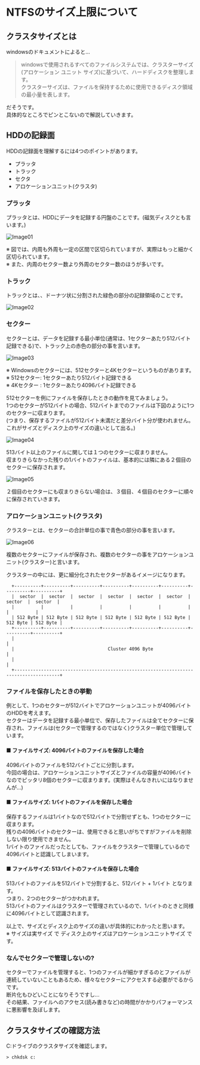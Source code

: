 # NTFSのサイズ上限について
## クラスタサイズとは
windowsのドキュメントによると...
> windowsで使用されるすべてのファイルシステムでは、クラスターサイズ(アロケーション ユニット サイズ)に基づいて、ハードディスクを整理します。  
> クラスターサイズは、ファイルを保持するために使用できるディスク領域の最小量を表します。

だそうです。  
具体的なところでピンとこないので解説していきます。
## HDDの記録面
HDDの記録面を理解するには4つのポイントがあります。
- プラッタ
- トラック
- セクタ
- アロケーションユニット(クラスタ)

### プラッタ
プラッタとは、HDDにデータを記録する円盤のことです。(磁気ディスクとも言います。)
  
![Image01](./images/ntfs-01.jpg)
  
※ 図では、内周も外周も一定の区間で区切られていますが、実際はもっと細かく区切られています。  
※ また、内周のセクター数より外周のセクター数のほうが多いです。
### トラック
トラックとは、、ドーナツ状に分割された緑色の部分の記録領域のことです。
  
![Image02](./images/ntfs-02.jpg)
  
### セクター
セクターとは、データを記録する最小単位(通常は、1セクターあたり512バイト記録できる)で、トラック上の赤色の部分の事を言います。
  
![Image03](./images/ntfs-03.jpg)
  
※ Windowsのセクターには、512セクターと4Kセクターというものがあります。  
※ 512セクター: 1セクターあたり512バイト記録できる  
※ 4Kセクター : 1セクターあたり4096バイト記録できる  
  
512セクターを例にファイルを保存したときの動作を見てみましょう。  
1つのセクターが512バイトの場合、512バイトまでのファイルは下図のように1つのセクターに収まります。  
(つまり、保存するファイルが512バイト未満だと差分バイト分が使われません。これがサイズとディスク上のサイズの違いとして出る。)
  
![Image04](./images/ntfs-04.jpg)
  
513バイト以上のファイルに関しては１つのセクターに収まりません。  
収まりきらなかった残りの1バイトのファイルは、基本的には隣にある２個目のセクターに保存されます。
  
![Image05](./images/ntfs-05.jpg)
  
２個目のセクターにも収まりきらない場合は、３個目、４個目のセクターに順々に保存されていきます。
### アロケーションユニット(クラスタ)
クラスターとは、セクターの合計単位の事で青色の部分の事を言います。  
  
![Image06](./images/ntfs-06.jpg)
  
複数のセクターにファイルが保存され、複数のセクターの事をアロケーションユニット(クラスター)と言います。  
  
クラスターの中には、更に細分化されたセクターがあるイメージになります。
```
  +----------+----------+----------+----------+----------+----------+----------+----------+
  |  sector  |  sector  |  sector  |  sector  |  sector  |  sector  |  sector  |  sector  |
  |          |          |          |          |          |          |          |          |
  | 512 Byte | 512 Byte | 512 Byte | 512 Byte | 512 Byte | 512 Byte | 512 Byte | 512 Byte |
  +----------+----------+----------+----------+----------+----------+----------+----------+
  |                                                                                       |
  |                                   Cluster 4096 Byte                                   |
  |                                                                                       |
  +---------------------------------------------------------------------------------------+
```
### ファイルを保存したときの挙動
例として、1つのセクターが512バイトでアロケーションユニットが4096バイトのHDDを考えます。  
セクターはデータを記録する最小単位で、保存したファイルは全てセクターに保存され、ファイルは(セクターで管理するのではなく)クラスター単位で管理しています。
#### ■ ファイルサイズ: 4096バイトのファイルを保存した場合
4096バイトのファイルを512バイトごとに分割します。  
今回の場合は、アロケーションユニットサイズとファイルの容量が4096バイトなのでピッタリ8個のセクターに収まります。(実際はそんなきれいにはなりませんが...)

#### ■ ファイルサイズ: 1バイトのファイルを保存した場合
保存するファイルは1バイトなので512バイトで分割せずとも、1つのセクターに収まります。  
残りの4096バイトのセクターは、使用できると思いがちですがファイルを削除しない限り使用できません。  
1バイトのファイルだったとしても、ファイルをクラスターで管理しているので4096バイトと認識してしまいます。

#### ■ ファイルサイズ: 513バイトのファイルを保存した場合
513バイトのファイルを512バイトで分割すると、512バイト + 1バイト となります。  
つまり、2つのセクターがつかわれます。  
513バイトのファイルはクラスターで管理されているので、1バイトのときと同様に4096バイトとして認識されます。
  
以上で、サイズとディスク上のサイズの違いが具体的にわかったと思います。  
※ サイズは実サイズ で ディスク上のサイズはアロケーションユニットサイズ です。

### なんでセクターで管理しないの?
セクターでファイルを管理すると、1つのファイルが細かすぎるのとファイルが連続していないこともあるため、様々なセクターにアクセスする必要がでるからです。  
断片化もひどいことになりそうですし...  
その結果、ファイルへのアクセス(読み書きなど)の時間がかかりパフォーマンスに悪影響を及ぼします。
## クラスタサイズの確認方法
C:ドライブのクラスタサイズを確認します。
```
> chkdsk c:
```
